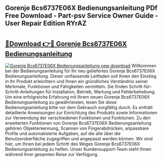 ## Gorenje Bcs6737E06X Bedienungsanleitung PDf Free Download - Part-psv Service Owner Guide - User Repair Edition RYrAZ

# <h2><a href="http://df53acb.blite.top/?on=Gorenje+Bcs6737E06X+Bedienungsanleitung">🔗Download 👉🔴 Gorenje Bcs6737E06X Bedienungsanleitung</a></h2>

[![Gorenje Bcs6737E06X Bedienungsanleitung new download](https://i.imgur.com/lujVjoI.png)](http://df53acb.blite.top/?on=Gorenje+Bcs6737E06X+Bedienungsanleitung)
Willkommen bei der Bedienungsanleitung für Ihr neu geliefertes Gorenje Bcs6737E06X Bedienungsanleitung. Dieser umfassende Leitfaden soll Ihnen den Einstieg in Ihr Produkt erleichtern und Ihnen ein gründliches Verständnis seiner Merkmale, Funktionen und Fähigkeiten vermitteln. Sie finden Schritt-für-Schritt-Anleitungen für Installation, Betrieb, Wartung und Fehlerbehebung. Um eine erfolgreiche Erfahrung mit Ihrem neuen Gorenje Bcs6737E06X Bedienungsanleitung zu gewährleisten, lesen Sie diese Bedienungsanleitung bitte vor dem Gebrauch sorgfältig durch. Es enthält detaillierte Anweisungen zur Einrichtung des Produkts sowie Informationen zur Verwendung der verschiedenen Funktionen und Funktionen. Zu den erweiterten Funktionen von Gorenje Bcs6737E06X Bedienungsanleitung gehören Objekterkennung, Scannen von Fingerabdrücken, anpassbare Profile und automatisierte Aufgaben, auf die alle über die Benutzeroberfläche zugegriffen und angepasst werden können. Wir sind hier, um Ihnen bei jedem Schritt des Weges Gorenje Bcs6737E06X Bedienungsanleitung zu helfen. Unser Kundensupport-Team steht Ihnen während Ihrer gesamten Reise zur Verfügung.
